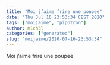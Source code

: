 ```yaml
---
title: "Moi j’aime frire une poupee"
date: "Thu Jul 16 23:53:34 CEST 2020"
tags: ["moijaime", "pipotron"]
author: m1ch3l
categories: ["generated"]
slug: "moijaime/2020-07-16-23:53:34"
---
```


Moi j’aime frire une poupee
